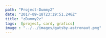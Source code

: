 ```yaml
---
path: "Project-Dummy2"
date: "2017-09-18T23:19:51.246Z"
title: "zDummy2z"
tags:  [project, card, grafics]
image : "../../images/gatsby-astronaut.png"
---
```

